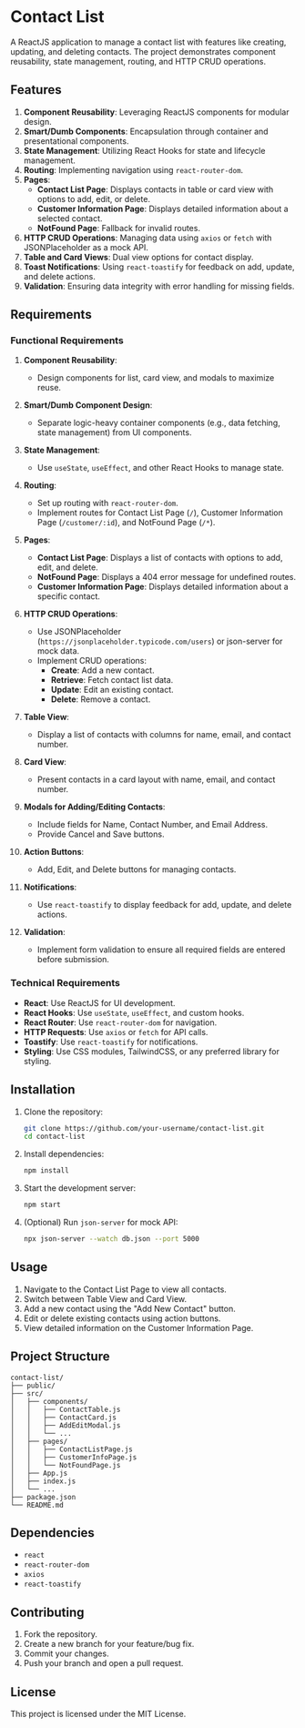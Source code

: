 # Contact List

A ReactJS application to manage a contact list with features like creating, updating, and deleting contacts. The project demonstrates component reusability, state management, routing, and HTTP CRUD operations.

## Features

1. **Component Reusability**: Leveraging ReactJS components for modular design.
2. **Smart/Dumb Components**: Encapsulation through container and presentational components.
3. **State Management**: Utilizing React Hooks for state and lifecycle management.
4. **Routing**: Implementing navigation using `react-router-dom`.
5. **Pages**:
   - **Contact List Page**: Displays contacts in table or card view with options to add, edit, or delete.
   - **Customer Information Page**: Displays detailed information about a selected contact.
   - **NotFound Page**: Fallback for invalid routes.
6. **HTTP CRUD Operations**: Managing data using `axios` or `fetch` with JSONPlaceholder as a mock API.
7. **Table and Card Views**: Dual view options for contact display.
8. **Toast Notifications**: Using `react-toastify` for feedback on add, update, and delete actions.
9. **Validation**: Ensuring data integrity with error handling for missing fields.

## Requirements

### Functional Requirements

1. **Component Reusability**: 
   - Design components for list, card view, and modals to maximize reuse.

2. **Smart/Dumb Component Design**:
   - Separate logic-heavy container components (e.g., data fetching, state management) from UI components.

3. **State Management**:
   - Use `useState`, `useEffect`, and other React Hooks to manage state.

4. **Routing**:
   - Set up routing with `react-router-dom`.
   - Implement routes for Contact List Page (`/`), Customer Information Page (`/customer/:id`), and NotFound Page (`/*`).

5. **Pages**:
   - **Contact List Page**: Displays a list of contacts with options to add, edit, and delete.
   - **NotFound Page**: Displays a 404 error message for undefined routes.
   - **Customer Information Page**: Displays detailed information about a specific contact.

6. **HTTP CRUD Operations**:
   - Use JSONPlaceholder (`https://jsonplaceholder.typicode.com/users`) or json-server for mock data.
   - Implement CRUD operations:
     - **Create**: Add a new contact.
     - **Retrieve**: Fetch contact list data.
     - **Update**: Edit an existing contact.
     - **Delete**: Remove a contact.

7. **Table View**:
   - Display a list of contacts with columns for name, email, and contact number.

8. **Card View**:
   - Present contacts in a card layout with name, email, and contact number.

9. **Modals for Adding/Editing Contacts**:
   - Include fields for Name, Contact Number, and Email Address.
   - Provide Cancel and Save buttons.

10. **Action Buttons**:
    - Add, Edit, and Delete buttons for managing contacts.

11. **Notifications**:
    - Use `react-toastify` to display feedback for add, update, and delete actions.

12. **Validation**:
    - Implement form validation to ensure all required fields are entered before submission.

### Technical Requirements

- **React**: Use ReactJS for UI development.
- **React Hooks**: Use `useState`, `useEffect`, and custom hooks.
- **React Router**: Use `react-router-dom` for navigation.
- **HTTP Requests**: Use `axios` or `fetch` for API calls.
- **Toastify**: Use `react-toastify` for notifications.
- **Styling**: Use CSS modules, TailwindCSS, or any preferred library for styling.

## Installation

1. Clone the repository:

   ```bash
   git clone https://github.com/your-username/contact-list.git
   cd contact-list
   ```

2. Install dependencies:

   ```bash
   npm install
   ```

3. Start the development server:

   ```bash
   npm start
   ```

4. (Optional) Run `json-server` for mock API:

   ```bash
   npx json-server --watch db.json --port 5000
   ```

## Usage

1. Navigate to the Contact List Page to view all contacts.
2. Switch between Table View and Card View.
3. Add a new contact using the "Add New Contact" button.
4. Edit or delete existing contacts using action buttons.
5. View detailed information on the Customer Information Page.

## Project Structure

```
contact-list/
├── public/
├── src/
│   ├── components/
│   │   ├── ContactTable.js
│   │   ├── ContactCard.js
│   │   ├── AddEditModal.js
│   │   └── ...
│   ├── pages/
│   │   ├── ContactListPage.js
│   │   ├── CustomerInfoPage.js
│   │   └── NotFoundPage.js
│   ├── App.js
│   ├── index.js
│   └── ...
├── package.json
└── README.md
```

## Dependencies

- `react`
- `react-router-dom`
- `axios`
- `react-toastify`

## Contributing

1. Fork the repository.
2. Create a new branch for your feature/bug fix.
3. Commit your changes.
4. Push your branch and open a pull request.

## License

This project is licensed under the MIT License.
